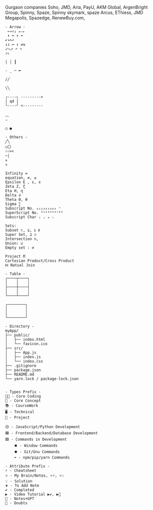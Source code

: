 

Gurgaon companies
Soho, JMD, Aria, PayU, AKM Global, ArgenBright Group, Spinny, Spaze, Spinny  skymark, spaze Arcus, EThiess, JMD Megapolis, Spazedge, RenewBuy.com, 

```
- Arrow - 
 ←→↑↓ ⭠⭢  
 ⬆ ⬅ ⬇ ➡
⬋⬊⬉⬈  
↥↧ ⟷ ↕ ⇄⇅ 
⤺⤻ ↶ ↷
⤴⤵

| │ ┃

- _ ─ ━

/╱

\╲
```
```
╭----╮ --------->
| qd |
╰----╯ <---------

︵
⌣ 

◯ ●
```

```
- Others - 
╱╲
○〇
˄˅><
─│
✕
∝
```

```
Infinity ∞
equation, ≠, ≤
Epsilon Ε , ε, ϵ
Zeta Ζ, ζ
Eta Η, η
Delta ∂
Theta Θ, θ
Sigma ∑
Subscript No. ₀₁₂₃₄₅₆₈₉ ⁺
SuperScript No. ⁰¹²³⁴⁵⁶⁷⁸⁹
Subscript Char ᵢ ⱼ ₘ ₗ

Sets:
Subset ⊂, ⊆, ⫋ ⊄
Super Set, ⊇ ⊃
Intersection ∩, 
Union: ∪
Empty set : ∅

Project Π
Cartesian Product/Cross Product
⨝ Natual Join
```

```
- Table -
┌────┬────┐
│    │    │
├────┼────┤
│    │    │
└────┴────┘

┌────────┐
│        │
│        │
└────────┘
```

```
- Directory - 
myApp/
├── public/
│   ├── index.html
│   └── favicon.ico
├── src/
│   ├── App.js
│   ├── index.js
│   └── index.css
├── .gitignore
├── package.json
├── README.md
└── yarn.lock / package-lock.json
```

```

- Types Prefix - 
👨‍💻 - Core Coding
📕 - Core Concept
📚 - CourseWork
🖥️ - Technical 
🚀 - Project

🟡 - JavaScript/Python Development
🟩 - Frontend/Backend/Database Development
🟥 - Commands in Development
	⏹️ - Window Commands
	⏺️ - Git/Gnu Commands
	➡️ - npm/pip/yarn Commands

- Attribute Prefix - 
⚡ - Cheatsheet 
⭐ - My Brain/Notes, ⭐⚡, ⭐💡
💡 - Solution
➕ - To Add Note
✔️ - Completed
▶️ - Video Tutorial ▶️✔️, ▶️🚀
🤖 - Notes+GPT
🤷 - Doubts
```

